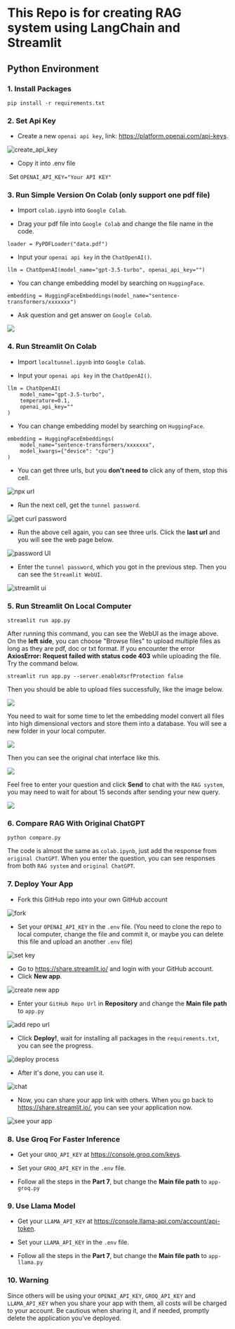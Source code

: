 # This Repo is for creating RAG system using LangChain and Streamlit

## Python Environment

### 1. Install Packages

```b
pip install -r requirements.txt
```

### 2. Set Api Key

- Create a new ``openai api key``, link: https://platform.openai.com/api-keys.

<img src="Images/create_api_key.png" alt="create_api_key" style="zoom: 100%;" />

- Copy it into .env file

​	Set ``OPENAI_API_KEY="Your API KEY"``

### 3. Run Simple Version On Colab (only support one pdf file)
- Import ``colab.ipynb`` into ``Google Colab``.

- Drag your pdf file into ``Google Colab`` and change the file name in the code.
```
loader = PyPDFLoader("data.pdf")
```

- Input your ``openai api key`` in the ``ChatOpenAI()``.

```
llm = ChatOpenAI(model_name="gpt-3.5-turbo", openai_api_key="")
```

- You can change embedding model by searching on ``HuggingFace``.
```
embedding = HuggingFaceEmbeddings(model_name="sentence-transformers/xxxxxxx")
```

- Ask question and get answer on ``Google Colab``.

<img src="Images/simple colab version.png" style="zoom: 100%;" />	

### 4. Run Streamlit On Colab
- Import ``localtunnel.ipynb`` into ``Google Colab``.


- Input your ``openai api key`` in the ``ChatOpenAI()``.
```
llm = ChatOpenAI(
    model_name="gpt-3.5-turbo",
    temperature=0.1,
    openai_api_key=""
)
```

- You can change embedding model by searching on ``HuggingFace``.
```
embedding = HuggingFaceEmbeddings(
    model_name="sentence-transformers/xxxxxxx",
    model_kwargs={"device": "cpu"}
)
```

- You can get three urls, but you **don't need to** click any of them, stop this cell.

<img src="Images/npx url.png" alt="npx url" style="zoom: 100%;" />

- Run the next cell, get the ``tunnel password``.

<img src="Images/get curl password.png" alt="get curl password" style="zoom: 100%;" />

- Run the above cell again, you can see three urls. Click the **last url** and you will see the web page below.

<img src="Images/password UI.png" alt="password UI" style="zoom: 100%;" />

- Enter the ``tunnel password``, which you got in the previous step. Then you can see the ``Streamlit WebUI``.

<img src="Images/streamlit ui.png" alt="streamlit ui" style="zoom: 100%;" />


### 5. Run Streamlit On Local Computer

```
streamlit run app.py
```

After running this command, you can see the WebUI as the image above. On the **left side**, you can choose "Browse files" to upload multiple files as long as they are pdf, doc or txt format. If you encounter the error **AxiosError: Request failed with status code 403** while uploading the file. Try the command below.

```
streamlit run app.py --server.enableXsrfProtection false
```

Then you should be able to upload files successfully, like the image below.

<img src="Images/upload files.png" style="zoom: 100%;" />

You need to wait for some time to let the embedding model convert all files into high dimensional vectors and store them into a database. You will see a new folder in your local computer.

<img src="Images/new folder.png" style="zoom: 100%;" />

Then you can see the original chat interface like this.

<img src="Images/start ui.png" style="zoom: 100%;" />

Feel free to enter your question and click **Send** to chat with the ``RAG system``, you may need to wait for about 15 seconds after sending your new query. 

<img src="Images/chat.png" style="zoom: 100%;" />

### 6. Compare RAG With Original ChatGPT
```
python compare.py
```
The code is almost the same as ``colab.ipynb``, just add the response from ``original ChatGPT``. When you enter the question, you can see responses from both ``RAG system`` and ``original ChatGPT``.

### 7. Deploy Your App
- Fork this GitHub repo into your own GitHub account

<img src="Images/fork.png" alt="fork" style="zoom: 100%;" />

- Set your ``OPENAI_API_KEY`` in the ``.env`` file. (You need to clone the repo to local computer, change the file and commit it, or maybe you can delete this file and upload an another ``.env`` file)

<img src="Images/set key.png" alt="set key" style="zoom:100%;" />

- Go to https://share.streamlit.io/ and login with your GitHub account.
- Click **New app**.

<img src="Images/create new app.png" alt="create new app" style="zoom: 100%;" />

- Enter your ``GitHub Repo Url`` in **Repository** and change the **Main file path** to ``app.py``

<img src="Images/add repo url.png" alt="add repo url" style="zoom: 100%;" />

- Click **Deploy!**, wait for installing all packages in the ``requirements.txt``, you can see the progress.

<img src="Images/deploy process.png" alt="deploy process" style="zoom: 100%;" />

- After it's done, you can use it.

<img src="Images/successfully deploy and use.png" alt="chat" style="zoom: 100%;" />

- Now, you can share your app link with others. When you go back to https://share.streamlit.io/, you can see your application now.

<img src="Images/see your app.png" alt="see your app" style="zoom: 100%;" />

### 8. Use Groq For Faster Inference

- Get your ``GROQ_API_KEY`` at https://console.groq.com/keys.

- Set your ``GROQ_API_KEY`` in the ``.env`` file.

- Follow all the steps in the **Part 7**, but change the **Main file path** to ``app-groq.py``

### 9. Use Llama Model

- Get your ``LLAMA_API_KEY`` at https://console.llama-api.com/account/api-token.

- Set your ``LLAMA_API_KEY`` in the ``.env`` file.

- Follow all the steps in the **Part 7**, but change the **Main file path** to ``app-llama.py``

### 10. Warning

Since others will be using your ``OPENAI_API_KEY``, ``GROQ_API_KEY`` and ``LLAMA_API_KEY`` when you share your app with them, all costs will be charged to your account. Be cautious when sharing it, and if needed, promptly delete the application you've deployed.

